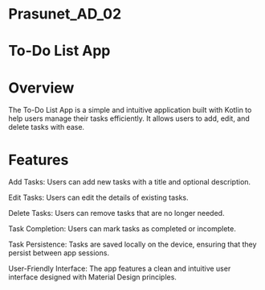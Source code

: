 # Prasunet_AD_02
# To-Do List App
# Overview
The To-Do List App is a simple and intuitive application built with Kotlin to help users manage their tasks efficiently. It allows users to add, edit, and delete tasks with ease.

# Features
Add Tasks: Users can add new tasks with a title and optional description.

Edit Tasks: Users can edit the details of existing tasks.

Delete Tasks: Users can remove tasks that are no longer needed.

Task Completion: Users can mark tasks as completed or incomplete.

Task Persistence: Tasks are saved locally on the device, ensuring that they persist between app sessions.

User-Friendly Interface: The app features a clean and intuitive user interface designed with Material Design principles.

